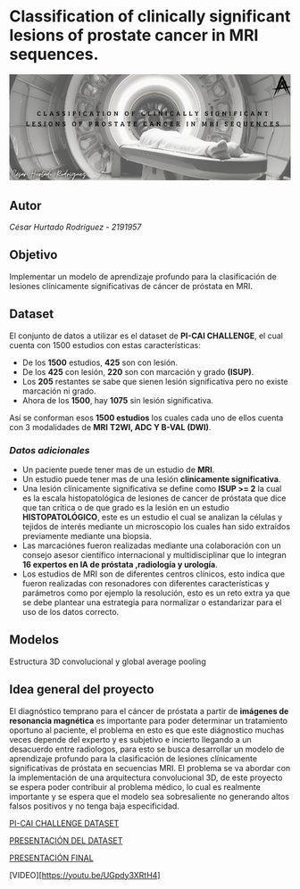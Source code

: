 # Classification of clinically significant lesions of prostate cancer in MRI sequences.

![](https://raw.githubusercontent.com/Churtado26/ClassificationProstateCancerLesions/main/Baner.PNG)

## Autor 
_César Hurtado Rodríguez - 2191957_

## Objetivo
Implementar un modelo de aprendizaje profundo para la clasificación de lesiones clínicamente significativas de
cáncer de próstata en MRI.

## Dataset
El conjunto de datos a utilizar es el dataset de **PI-CAI CHALLENGE**, el cual cuenta con 1500 estudios con estas características:
+ De los **1500** estudios, **425** son con lesión.
+ De los **425** con lesión, **220** son con marcación y grado **(ISUP)**.
+ Los **205** restantes se sabe que sienen lesión significativa pero no existe marcación ni grado.
+ Ahora de los **1500**, hay **1075** sin lesión significativa.

Así se conforman esos **1500 estudios** los cuales cada uno de ellos cuenta con 3 modalidades de **MRI** **T2WI, ADC Y B-VAL (DWI)**.

### *Datos adicionales*
+ Un paciente puede tener mas de un estudio de **MRI**.
+ Un estudio puede tener mas de una lesión **clinicamente significativa**.
+ Una lesión clínicamente significativa se define como **ISUP >= 2** la cual es la escala histopatológica de lesiones de cancer de próstata que dice que tan crítica o de que grado es la lesión en un estudio **HISTOPATOLÓGICO**, este es un estudio el cual se analizan la células y tejidos de interés mediante un microscopio los cuales han sido extraídos previamente mediante una biopsia.
+ Las marcaciónes fueron realizadas mediante una colaboración con un consejo asesor científico internacional y multidisciplinar  que lo integran **16 expertos en IA de próstata ,radiología y urología**.
+ Los estudios de MRI son de diferentes centros clínicos, esto indica que fueron realizadas con resonadores con diferentes características y parámetros como por ejemplo la resolución, esto es un reto extra ya que se debe plantear una estrategia para normalizar o estandarizar para el uso de los datos correcto.

## Modelos

Estructura 3D convolucional y global average pooling

## Idea general del proyecto
El diagnóstico temprano para el cáncer de próstata a partir de **imágenes de resonancia magnética** es importante para poder determinar un tratamiento oportuno al paciente, el problema en esto es que este diágnostico muchas veces depende del experto y es subjetivo e incierto llegando a un desacuerdo entre radiologos, para esto se busca desarrollar un modelo de aprendizaje profundo para la clasificación de lesiones clínicamente significativas de próstata en secuencias MRI.
El problema se va abordar con la implementación de una arquitectura convolucional 3D, de este proyecto se espera poder contribuir al problema médico, lo cual es realmente importante y se espera que el modelo sea sobresaliente no generando altos falsos positivos y no tenga baja especificidad.

[PI-CAI CHALLENGE DATASET](https://pi-cai.grand-challenge.org/)

[PRESENTACIÓN DEL DATASET](https://drive.google.com/file/d/1yTtr9oF6XUb-j1e6tNoB6vj1JnVcB0PL/view?usp=sharing)

[PRESENTACIÓN FINAL](https://drive.google.com/file/d/1fa68ORkZ6Rrq2e4I90pR94yT36I1Dvtk/view?usp=drive_link)

[VIDEO][https://youtu.be/UGpdy3XRtH4]
